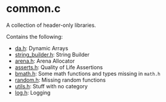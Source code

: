 # common.c

A collection of header-only libraries.

Contains the following:
- [da.h](./src/da.h): Dynamic Arrays
- [string_builder.h](./src/string_builder.h): String Builder
- [arena.h](./src/arena.h): Arena Allocator
- [asserts.h](./src/asserts.h): Quality of Life Assertions
- [bmath.h](./src/bmath.h): Some math functions and types missing in `math.h`
- [random.h](./src/random.h): Missing random functions
- [utils.h](./src/utils.h): Stuff with no category
- [log.h](./src/log.h): Logging
